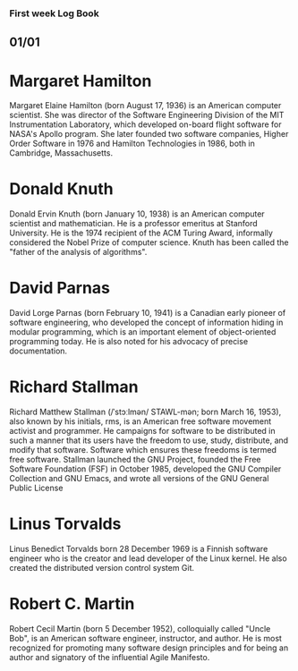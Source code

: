 ### First week Log Book

## 01/01

# Margaret Hamilton

Margaret Elaine Hamilton (born August 17, 1936) is an American computer scientist.
She was director of the Software Engineering Division of the MIT Instrumentation Laboratory,
which developed on-board flight software for NASA's Apollo program. She later founded two 
software companies, Higher Order Software in 1976 and Hamilton Technologies in 1986, both 
in Cambridge, Massachusetts.

# Donald Knuth

Donald Ervin Knuth (born January 10, 1938) is an American 
computer scientist and mathematician. He is a professor emeritus at Stanford University.
He is the 1974 recipient of the ACM Turing Award, informally considered the Nobel Prize 
of computer science. Knuth has been called the "father of the analysis of algorithms".

# David Parnas

David Lorge Parnas (born February 10, 1941) is a Canadian early pioneer of software engineering, 
who developed the concept of information hiding in modular programming, which is an important element of 
object-oriented programming today. He is also noted for his advocacy of precise documentation.

# Richard Stallman

Richard Matthew Stallman (/ˈstɔːlmən/ STAWL-mən; born March 16, 1953), also known by his initials, rms,
is an American free software movement activist and programmer. He campaigns for software to be distributed in 
such a manner that its users have the freedom to use, study, distribute, and modify that software. Software which 
ensures these freedoms is termed free software. Stallman launched the GNU Project, founded the Free Software Foundation
(FSF) in October 1985, developed the GNU Compiler Collection and GNU Emacs, and wrote all versions of the GNU General 
Public License

# Linus Torvalds

Linus Benedict Torvalds born 28 December 1969 is a Finnish software engineer who is the creator and lead developer
of the Linux kernel. He also created the distributed version control system Git.

# Robert C. Martin

Robert Cecil Martin (born 5 December 1952), colloquially called "Uncle Bob", is an American software engineer,
instructor, and author. He is most recognized for promoting many software design principles and for being an author 
and signatory of the influential Agile Manifesto.



